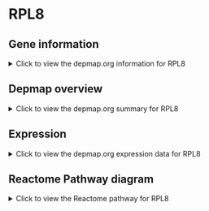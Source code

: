 <h1>RPL8</h1>

<h2>Gene information</h2>
<details>
  <summary>Click to view the depmap.org information for RPL8</summary>
  <p><a href="https://depmap.org/portal/gene/RPL8?tab=about" target="_BLANK">Open page in a new tab...</a></p>
  <iframe src="https://depmap.org/portal/gene/RPL8?tab=about" style="border:none;width:100%;height:800px"></iframe>
</details>

<h2>Depmap overview</h2>
<details>
  <summary>Click to view the depmap.org summary for RPL8</summary>
  <p><a href="https://depmap.org/portal/gene/RPL8?tab=overview" target="_BLANK">Open page in a new tab...</a></p>
  <iframe src="https://depmap.org/portal/gene/RPL8?tab=overview" style="border:none;width:100%;height:800px"></iframe>
</details>

<h2>Expression</h2>
<details>
  <summary>Click to view the depmap.org expression data for RPL8</summary>
  <p><a href="https://depmap.org/portal/gene/RPL8?tab=characterization" target="_BLANK">Open page in a new tab...</a></p>
  <iframe src="https://depmap.org/portal/gene/RPL8?tab=characterization" style="border:none;width:100%;height:800px"></iframe>
</details>



<h2>Reactome Pathway diagram</h2>
<details>
  <summary>Click to view the Reactome pathway for RPL8</summary>
  <p><a href="https://reactome.org/PathwayBrowser/#/R-HSA-975957" target="_BLANK">Open page in a new tab...</a></p>
  <p>Nonsense Mediated Decay (NMD) enhanced by the Exon Junction Complex (EJC)</p>
<iframe src="https://reactome.org/PathwayBrowser/#/R-HSA-975957" style="border:none;width:100%;height:800px"></iframe>
</details>



